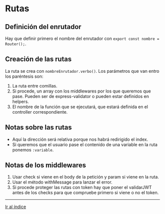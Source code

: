 # Rutas

## Definición del enrutador

Hay que definir primero el nombre del enrutador con `export const nombre = Router();`.

## Creación de las rutas

La ruta se crea con `nombreEnrutador.verbo()`. Los parámetros que van entro los paréntesis son:

1. La ruta entre comillas.
1. Si procede, un array con los middlewares por los que queremos que pase. Pueden ser de express-validator o pueden estar definidos en helpers.
1. El nombre de la función que se ejecutará, que estará definida en el controller correspondiente.

## Notas sobre las rutas

- Aquí la dirección será relativa porque nos habrá redirigido el index.
- Si queremos que el usuario pase el contenido de una variable en la ruta ponemos `:variable`.

## Notas de los middlewares

1. Usar check si viene en el body de la petición y param si viene en la ruta.
1. Usar el método withMessage para lanzar el error.
1. Si procede proteger las rutas con token hay que poner el validarJWT antes de los checks para que compruebe primero si viene o no el token.

---

[Ir al índice](indice.md)
